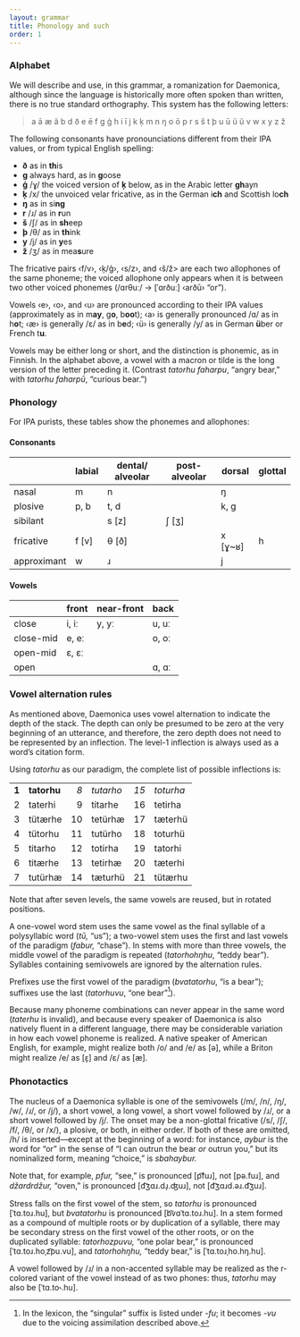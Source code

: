 ```yaml
---
layout: grammar
title: Phonology and such
order: 1
---
```


### Alphabet

We will describe and use, in this
grammar, a romanization for Daemonica, although since
the language is historically more often spoken than written,
there is no true standard orthography. This system has the
following letters:

> a ā æ ã b d ð e ē f g ģ h i ī j k ķ m n ŋ o ō p r s š t þ u ū ü
  ũ v w x y z ž

The following consonants have pronounciations different from
their IPA values, or from typical English spelling:

- **ð** as in **th**is
- **g** always hard, as in **g**oose
- **ģ** /ɣ/ the voiced version of **ķ** below, as in the
    Arabic letter **gh**ayn
- **ķ** /x/ the unvoiced velar fricative, as in the
    German i**ch** and Scottish
    lo**ch**
- **ŋ** as in si**ng**
- **r** /ɹ/ as in **r**un
- **š** /ʃ/ as in **sh**eep
- **þ** /θ/ as in **th**ink
- **y** /j/ as in **y**es
- **ž** /ʒ/ as in mea**s**ure

The fricative pairs ‹f/v›, ‹ķ/ģ›, ‹s/z›, and ‹š/ž> are each two
allophones of the same phoneme; the voiced allophone only appears
when it is between two other voiced phonemes (/ɑrθuː/ →
[ˈɑrðuː] ‹arðū› “or”).

Vowels ‹e›, ‹o›,
and ‹u› are pronounced according to their IPA values
(approximately as in
m**ay**, g**o**,
b**oo**t); ‹a› is
generally pronounced /ɑ/ as in h**o**t; ‹æ› is
generally /ɛ/ as in
b**e**d; ‹ü› is generally /y/ as in German
**ü**ber or French t**u**.

Vowels may be either long or short, and the distinction is
phonemic, as in Finnish. In the alphabet above, a vowel with a
macron or tilde is the long version of the letter preceding it.
(Contrast
_tatorhu faharpu_, “angry bear,” with _tatorhu faharpū_, “curious
bear.”)

### Phonology

For IPA purists, these tables show the phonemes and allophones:

#### Consonants

|             | labial | dental/ alveolar | post-alveolar | dorsal  | glottal |
|-------------|--------|------------------|---------------|---------|---------|
| nasal       | m      | n                |               | ŋ       |         |
| plosive     | p, b   | t, d             |               | k, g    |         |
| sibilant    |        | s [z]            | ʃ [ʒ]         |         |         |     |
| fricative   | f [v]  | θ [ð]            |               | x [ɣ~ʁ] | h       |
| approximant | w      | ɹ                |               | j       |         |

#### Vowels

|           | front | near-front | back  |
|-----------|-------|------------|-------|
| close     | i, iː | y, yː      | u, uː |
| close-mid | e, eː |            | o, oː |
| open-mid  | ɛ, ɛː |            |       |
| open      |       |            | ɑ, ɑː |


### Vowel alternation rules

As mentioned above, Daemonica uses vowel alternation to indicate
the depth of the stack. The depth can only be presumed to be zero
at the very beginning of an utterance, and therefore, the zero
depth does not need to be represented by an inflection. The level-1
inflection is always used as a word’s citation form.

Using _tatorhu_ as our paradigm, the complete list of possible
inflections is:

|       |             |     |           |      |           |
|------:|-------------|----:|-----------|-----:|-----------|
| **1** | **tatorhu** | _8_ | _tutarho_ | _15_ | _toturha_ |
|     2 | taterhi     |   9 | titarhe   |   16 | tetirha   |
|     3 | tütærhe     |  10 | tetürhæ   |   17 | tæterhü   |
|     4 | tütorhu     |  11 | tutürho   |   18 | toturhü   |
|     5 | titarho     |  12 | totirha   |   19 | tatorhi   |
|     6 | titærhe     |  13 | tetirhæ   |   20 | tæterhi   |
|     7 | tutürhæ     |  14 | tæturhü   |   21 | tütærhu   |

Note that after seven levels, the same vowels are reused,
but in rotated positions.

A one-vowel word stem uses the same vowel as the final
syllable of a polysyllabic word (_tū,_ “us”); a two-vowel stem
uses the first and last vowels of the paradigm (_fabur,_ “chase”).
In stems with more than three vowels,
the middle vowel of the paradigm is repeated
(_tatorhohŋhu_, “teddy bear”). Syllables containing semivowels are
ignored by the alternation rules.

Prefixes use the first vowel of the paradigm (_bvatatorhu_,
“is a bear”); suffixes use the last
(_tatorhuvu_, “one bear”[^1]).

[^1]:
    In the lexicon, the “singular” suffix is listed under
    _-fu_; it becomes _-vu_ due to the voicing assimilation
    described above.

Because many phoneme combinations
can never appear in the same word (_taterhu_ is invalid),
and because every
speaker of
Daemonica is also natively fluent in a different language, there
may be considerable variation in how each vowel
phoneme is realized. A native speaker of American English, for
example, might realize both /o/ and /e/ as
[ə], while a Briton might realize /e/ as [ɛ̝] and /ɛ/ as [æ].

### Phonotactics

The nucleus of a Daemonica syllable is one of the
semivowels (/m/, /n/, /ŋ/, /w/, /ɹ/, or /j/), a short vowel,
a long vowel, a short vowel followed by /ɹ/, or a short vowel
followed by /j/.
The onset may be a non-glottal fricative
(/s/, /ʃ/, /f/, /θ/, or /x/), a plosive, or both, in either
order. If both of these are omitted, /h/ is inserted—except at
the beginning of a word: for instance, _aybur_ is the word for
“or” in the sense of “I can outrun the bear _or_ outrun you,”
but its nominalized form, meaning “choice,” is _sbahaybur._

Note that, for example, _pfur,_ “see,” is pronounced
[p͡fuɹ], not [pə.fuɹ], and _džardrdžur,_ “oven,”
is pronounced [d͡ʒɑɹ.dɹ̩.ʤuɹ], not [d͡ʒɑɹd.əɹ.d͡ʒuɹ].

Stress falls on the first vowel of the stem, so
_tatorhu_ is pronounced [ˈtɑ.toɹ.hu], but _bvatatorhu_
is pronounced [b͡vɑˈtɑ.toɹ.hu]. In a stem formed as a compound
of multiple roots or by duplication of a syllable,
there may be secondary stress on the first
vowel of the other roots, or on the duplicated syllable:
_tatorhozpuvu,_ “one polar bear,” is pronounced [ˈtɑ.toɹ.hoˌz͡pu.vu],
and _tatorhohŋhu,_ “teddy bear,” is [ˈtɑ.toɹˌho.hŋ.hu].

A vowel followed by /ɹ/ in a non-accented syllable may be realized
as the r-colored variant of the vowel instead of as two phones:
thus, _tatorhu_ may also be [ˈtɑ.to˞.hu].
